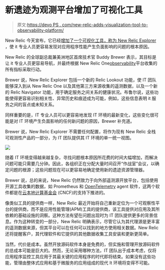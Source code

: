 # 新遗迹为观测平台增加了可视化工具

> 原文:[https://devo PS . com/new-relic-adds-visualization-tool-to-observability-platform/](https://devops.com/new-relic-adds-visualization-tool-to-observability-platform/)

New Relic 今天宣布，它已经[增加了一个可视化工具，称为 New Relic Explorer](https://www.businesswire.com/news/home/20210210005255/en/New-Relic%E2%80%99s-Reimagined-Full-Stack-Observability-Offering-Provides-Engineers-Unprecedented-Visibility-Across-Entire-Software-Stack) ，使 it 专业人员更容易发现对应用程序性能产生负面影响的问题的根本原因。

New Relic 的全球副总裁兼美洲地区首席技术官 Buddy Brewer 表示，其目标是让 it 专业人员更容易导航，并最终根据 New Relic One[observability](https://devops.com/?s=observability)平台收集的所有指标采取行动。

Brewer 说，New Relic Explorer 包括一个新的 Relic Lookout 功能，使 IT 团队能够深入到从 New Relic One 以及其他第三方来源收集的遥测数据，以及一个新的 Relic Navigator 功能，用于确定服务之间关系的健康状况。布鲁尔说，这些功能使得更容易识别相关性、异常历史和痕迹成为可能，例如，这些信息表明 it 服务之间的盲点或未知关系。

同样重要的是，IT 专业人员可以更容易地发现 IT 环境的最新变化，这些变化很可能是对 IT 环境产生负面影响的任何新问题的原因，Brewer 补充道。

Brewer 说，New Relic Explorer 不需要任何配置，将作为现有 New Relic 全栈可观测性产品的一部分，为 IT 团队提供其 IT 环境的单一统一视图。

![](../Images/66fde73ffdaa0f42f560de3bf48bb021.png)

随着 IT 环境变得越来越复杂，寻找问题根本原因所花费的时间大幅增加，而解决问题可能只需要几分钟。因此，各组织正在分配大量时间召开“作战室”会议，以确定问题的根源；这些问题现在可以更容易地确定使用新的遗迹资源管理器。

Brewer 说，总的来说，New Relic 仍然致力于向外部遥测源开放平台，包括使用开源工具收集的数据，如 Prometheus 和 [OpenTelemetry](https://devops.com/opentelemetry-project-gains-log-agent-software-from-observiq/) agent 软件，这两个软件都是在[云本地计算基金会](https://www.cncf.io/) (CNCF)的支持下推进的。

像类似工具的提供商一样，New Relic 最近开始将自己重新定位为一个可观察性平台的提供商，而不是应用性能管理(APM)工具的提供商，该工具提供对应用及其所依赖的基础设施的洞察。这种方法有望在问题出现时为 IT 团队提供更多的背景信息。作为这种转变的一部分，New Relic 明确表示，尽管它认为其代理源是更丰富的遥测数据来源，但其平台可以在任何可以找到的地方使用相关数据。New Relic 还将提醒客户，其代理软件和它提供的其他数据收集工具安装和更新更简单。

当然，代价是成本。虽然开放源码软件本身是免费的，但实施和管理开放源码软件的总成本可能是巨大的。然而，无论采用哪种方法，IT 团队出于成本考虑，仅将应用程序监控工具应用于其最关键的应用程序的时代即将结束。如果没有这些功能，管理由整体式应用和基于微服务的应用组成的现代 It 环境将变得不可能。